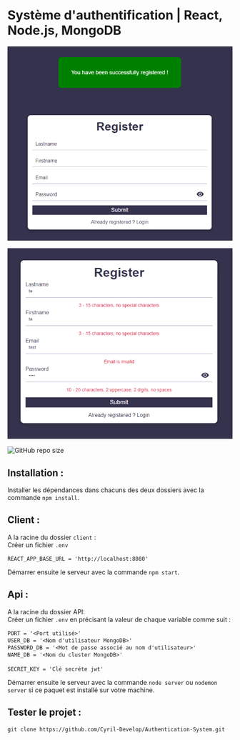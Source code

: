 # Système d'authentification | React, Node.js, MongoDB

![register-success](./screenshot/register-success.png)

![register-failed](./screenshot/register-failed.png)

![GitHub repo size](https://img.shields.io/github/repo-size/Cyril-Develop/Systeme-Authentification-Complet?style=for-the-badge)

## Installation :

Installer les dépendances dans chacuns des deux dossiers avec la commande `npm install`.

## Client :

A la racine du dossier `client` :\
Créer un fichier `.env`

```terminal
REACT_APP_BASE_URL = 'http://localhost:8080'
```

Démarrer ensuite le serveur avec la commande `npm start`.

## Api :

A la racine du dossier API:\
Créer un fichier `.env` en précisant la valeur de chaque variable comme suit :

```
PORT = '<Port utilisé>'
USER_DB = '<Nom d'utilisateur MongoDB>'
PASSWORD_DB = '<Mot de passe associé au nom d'utilisateur>'
NAME_DB = '<Nom du cluster MongoDB>'

SECRET_KEY = 'Clé secréte jwt'
```

Démarrer ensuite le serveur avec la commande `node server` ou `nodemon server` si ce paquet est installé sur votre machine.

## Tester le projet :

```terminal
git clone https://github.com/Cyril-Develop/Authentication-System.git
```
